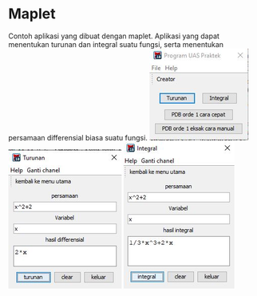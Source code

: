 # Maplet
Contoh aplikasi yang dibuat dengan maplet. Aplikasi yang dapat menentukan turunan dan integral suatu fungsi, serta menentukan persamaan differensial biasa suatu fungsi.
![1](https://github.com/aziss-i/Maplet/blob/master/file1.JPG)
![2](https://github.com/aziss-i/Maplet/blob/master/file2.JPG)
![3](https://github.com/aziss-i/Maplet/blob/master/file3.JPG)
